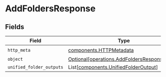 # AddFoldersResponse


## Fields

| Field                                                                                            | Type                                                                                             | Required                                                                                         | Description                                                                                      |
| ------------------------------------------------------------------------------------------------ | ------------------------------------------------------------------------------------------------ | ------------------------------------------------------------------------------------------------ | ------------------------------------------------------------------------------------------------ |
| `http_meta`                                                                                      | [components.HTTPMetadata](../../models/components/httpmetadata.md)                               | :heavy_check_mark:                                                                               | N/A                                                                                              |
| `object`                                                                                         | [Optional[operations.AddFoldersResponseBody]](../../models/operations/addfoldersresponsebody.md) | :heavy_minus_sign:                                                                               | N/A                                                                                              |
| `unified_folder_outputs`                                                                         | List[[components.UnifiedFolderOutput](../../models/components/unifiedfolderoutput.md)]           | :heavy_minus_sign:                                                                               | N/A                                                                                              |